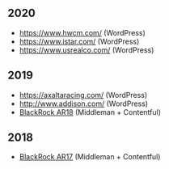 
## 2020
- https://www.hwcm.com/ (WordPress)
- https://www.istar.com/ (WordPress)
- https://www.usrealco.com/ (WordPress)

## 2019
- https://axaltaracing.com/ (WordPress)
- http://www.addison.com/ (WordPress)
- [BlackRock AR18](https://s24.q4cdn.com/856567660/files/oar/2018/index.html) (Middleman + Contentful) 

## 2018
- [BlackRock AR17](https://s24.q4cdn.com/856567660/files/oar/2017/index.html#card1) (Middleman + Contentful) 
